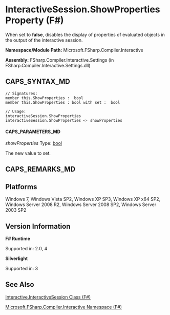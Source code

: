 # InteractiveSession.ShowProperties Property (F#)

When set to **false**, disables the display of properties of evaluated objects in the output of the interactive session.

**Namespace/Module Path:** Microsoft.FSharp.Compiler.Interactive

**Assembly:** FSharp.Compiler.Interactive.Settings (in FSharp.Compiler.Interactive.Settings.dll)


## CAPS_SYNTAX_MD

```
// Signatures:
member this.ShowProperties :  bool
member this.ShowProperties : bool with set :  bool

// Usage:
interactiveSession.ShowProperties
interactiveSession.ShowProperties <- showProperties
```

#### CAPS_PARAMETERS_MD
*showProperties*
Type: [bool](http://msdn.microsoft.com/en-us/library/89c0cf9c-49ce-4207-a3be-555851a67dd5)


The new value to set.




## CAPS_REMARKS_MD

## Platforms
Windows 7, Windows Vista SP2, Windows XP SP3, Windows XP x64 SP2, Windows Server 2008 R2, Windows Server 2008 SP2, Windows Server 2003 SP2


## Version Information
**F# Runtime**

Supported in: 2.0, 4

**Silverlight**

Supported in: 3


## See Also
[Interactive.InteractiveSession Class &#40;F&#35;&#41;](Interactive.InteractiveSession+Class+%28F%23%29.md)

[Microsoft.FSharp.Compiler.Interactive Namespace &#40;F&#35;&#41;](Microsoft.FSharp.Compiler.Interactive+Namespace+%28F%23%29.md)


